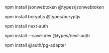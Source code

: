 
npm install jsonwebtoken @types/jsonwebtoken

npm install bcryptjs @types/bcryptjs



npm install next-auth

npm install --save-dev @types/next-auth

npm install @auth/pg-adapter
